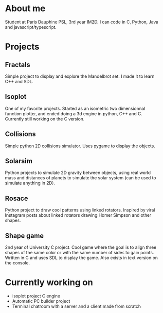 # About me
Student at Paris Dauphine PSL, 3rd year IM2D. I can code in C, Python, Java and javascript/typescript.

# Projects
## Fractals
Simple project to display and explore the Mandelbrot set. I made it to learn C++ and SDL.
## Isoplot
One of my favorite projects. Started as an isometric two dimensionnal function plotter, and ended doing a 3d engine in python, C++ and C. Currently still working on the C version.
## Collisions
Simple python 2D collisions simulator. Uses pygame to display the objects.
## Solarsim
Python projects to simulate 2D gravity between objects, using real world mass and distances of planets to simulate the solar system (can be used to simulate anything in 2D).
## Rosace
Python project to draw cool patterns using linked rotators. Inspired by viral Instagram posts about linked rotators drawing Homer Simpson and other shapes.
## Shape game
2nd year of University C project. Cool game where the goal is to align three shapes of the same color or with the same number of sides to gain points. Written in C and uses SDL to display the game. Also exists in text version on the console.

# Currently working on
- isoplot project C engine
- Automatic PC builder project
- Terminal chatroom with a server and a client made from scratch
